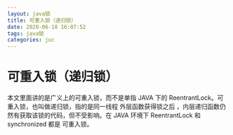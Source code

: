 ```yaml
---
layout: java锁
title: 可重入锁（递归锁）
date: 2020-06-18 16:07:52
tags: java锁
categories: juc
---
```


# 可重入锁（递归锁）

本文里面讲的是广义上的可重入锁，而不是单指 JAVA 下的 ReentrantLock。可重入锁，也叫做递归锁，指的是同一线程 外层函数获得锁之后 ，内层递归函数仍然有获取该锁的代码，但不受影响。在 JAVA 环境下 ReentrantLock 和 synchronized 都是 可重入锁。